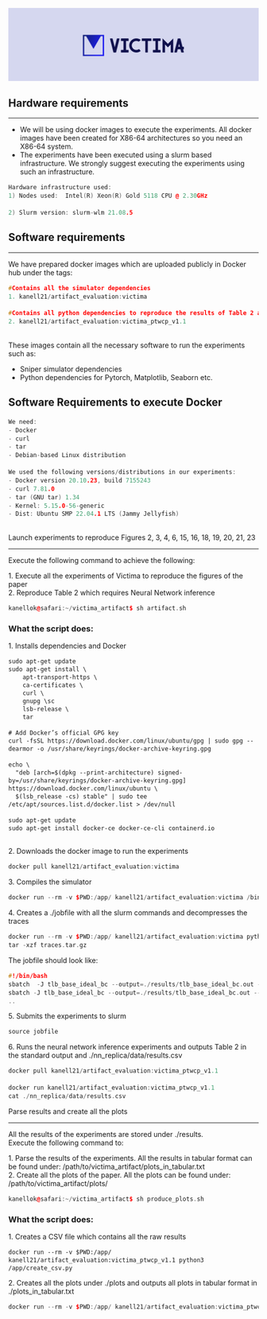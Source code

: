
![Alt Text](images/victima.png)

 
## Hardware requirements

------------------------------------------------------------------------

- We will be using docker images to execute the experiments. All docker
  images have been created for X86-64 architectures so you need an
  X86-64 system.
- The experiments have been executed using a slurm based infrastructure.
  We strongly suggest executing the experiments using such an
  infrastructure.

``` cpp
Hardware infrastructure used: 
1) Nodes used:  Intel(R) Xeon(R) Gold 5118 CPU @ 2.30GHz 

2) Slurm version: slurm-wlm 21.08.5
```

## Software requirements

------------------------------------------------------------------------

We have prepared docker images which are uploaded publicly in Docker hub
under the tags:  

``` cpp
#Contains all the simulator dependencies
1. kanell21/artifact_evaluation:victima 

#Contains all python dependencies to reproduce the results of Table 2 and create all the plots
2. kanell21/artifact_evaluation:victima_ptwcp_v1.1 
                    
```

These images contain all the necessary software to run the experiments
such as:  

- Sniper simulator dependencies
- Python dependencies for Pytorch, Matplotlib, Seaborn etc.

## Software Requirements to execute Docker

``` cpp
We need: 
- Docker
- curl
- tar
- Debian-based Linux distribution

We used the following versions/distributions in our experiments:
- Docker version 20.10.23, build 7155243
- curl 7.81.0   
- tar (GNU tar) 1.34
- Kernel: 5.15.0-56-generic 
- Dist: Ubuntu SMP 22.04.1 LTS (Jammy Jellyfish)
                    
```

Launch experiments to reproduce Figures 2, 3, 4, 6, 15, 16, 18, 19, 20,
21, 23

------------------------------------------------------------------------

Execute the following command to achieve the following:  

1\. Execute all the experiments of Victima to reproduce the figures of
the paper  
2. Reproduce Table 2 which requires Neural Network inference  

``` cpp
kanellok@safari:~/victima_artifact$ sh artifact.sh
```

### What the script does:

1\. Installs dependencies and Docker  

``` cpp>
sudo apt-get update
sudo apt-get install \
    apt-transport-https \
    ca-certificates \
    curl \
    gnupg \sc
    lsb-release \
    tar 

# Add Docker’s official GPG key
curl -fsSL https://download.docker.com/linux/ubuntu/gpg | sudo gpg --dearmor -o /usr/share/keyrings/docker-archive-keyring.gpg

echo \
  "deb [arch=$(dpkg --print-architecture) signed-by=/usr/share/keyrings/docker-archive-keyring.gpg] https://download.docker.com/linux/ubuntu \
  $(lsb_release -cs) stable" | sudo tee /etc/apt/sources.list.d/docker.list > /dev/null

sudo apt-get update
sudo apt-get install docker-ce docker-ce-cli containerd.io
             
```

2\. Downloads the docker image to run the experiments  

``` cpp
docker pull kanell21/artifact_evaluation:victima
```

3\. Compiles the simulator  

``` cpp
docker run --rm -v $PWD:/app/ kanell21/artifact_evaluation:victima /bin/bash -c "cd /app/sniper && make"
```

4\. Creates a ./jobfile with all the slurm commands and decompresses the
traces  

``` cpp
docker run --rm -v $PWD:/app/ kanell21/artifact_evaluation:victima python /app/launch_jobs.py
tar -xzf traces.tar.gz
```

The jobfile should look like:

``` cpp
#!/bin/bash
sbatch  -J tlb_base_ideal_bc --output=./results/tlb_base_ideal_bc.out --error=./results/tlb_base_ideal_bc.err docker_wrapper.sh "docker run --rm -v /mnt/panzer/kanellok/victima_ae:/app/ kanell21/artifact_evaluation:victima /app/sniper/run-sniper -s stop-by-icount:500000000 --genstats --power -d /app/results/tlb_base_ideal_bc  -c /app/sniper/config/virtual_memory_configs/radix.cfg  -g --perf_model/stlb/size=1536 -g --perf_model/stlb/associativity=12 -g --perf_model/tlb/l2_access_penalty=12 --traces=/app/traces/bc.sift"
sbatch -J tlb_base_ideal_bc --output=./results/tlb_base_ideal_bc.out --error=./results/tlb_base_ideal_bc.err docker_wrapper.sh "docker run --rm -v /mnt/panzer/kanellok/victima_ae:/app/ kanell21/artifact_evaluation:victima /app/sniper/run-sniper -s stop-by-icount:500000000 --genstats --power -d /app/results/tlb_base_ideal_bc  -c /app/sniper/config/virtual_memory_configs/radix.cfg  -g --perf_model/stlb/size=1536 -g --perf_model/stlb/associativity=12 -g --perf_model/tlb/l2_access_penalty=12 --traces=/app/traces/bc.sift"
.. 
```

5\. Submits the experiments to slurm  

``` cpp
source jobfile
```

6\. Runs the neural network inference experiments and outputs Table 2 in
the standard output and ./nn_replica/data/results.csv  

``` cpp
docker pull kanell21/artifact_evaluation:victima_ptwcp_v1.1

docker run kanell21/artifact_evaluation:victima_ptwcp_v1.1
cat ./nn_replica/data/results.csv
```

Parse results and create all the plots

------------------------------------------------------------------------

All the results of the experiments are stored under ./results.  
Execute the following command to:  

1\. Parse the results of the experiments. All the results in tabular
format can be found under:
/path/to/victima_artifact/plots_in_tabular.txt  
2. Create all the plots of the paper. All the plots can be found under:
/path/to/victima_artifact/plots/  

``` cpp
kanellok@safari:~/victima_artifact$ sh produce_plots.sh
```

### What the script does:

1\. Creates a CSV file which contains all the raw results  

``` cpp>
docker run --rm -v $PWD:/app/ kanell21/artifact_evaluation:victima_ptwcp_v1.1 python3 /app/create_csv.py
```

2\. Creates all the plots under ./plots and outputs all plots in tabular
format in ./plots_in_tabular.txt  

``` cpp
docker run --rm -v $PWD:/app/ kanell21/artifact_evaluation:victima_ptwcp_v1.1 python3 /app/create_plots.py > plots_in_tabular.txt
```

</div>

</div>

